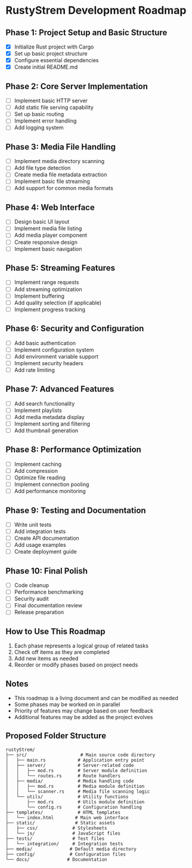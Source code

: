 # RustyStrem Development Roadmap

## Phase 1: Project Setup and Basic Structure
- [x] Initialize Rust project with Cargo
- [x] Set up basic project structure
- [x] Configure essential dependencies
- [x] Create initial README.md

## Phase 2: Core Server Implementation
- [ ] Implement basic HTTP server
- [ ] Add static file serving capability
- [ ] Set up basic routing
- [ ] Implement error handling
- [ ] Add logging system

## Phase 3: Media File Handling
- [ ] Implement media directory scanning
- [ ] Add file type detection
- [ ] Create media file metadata extraction
- [ ] Implement basic file streaming
- [ ] Add support for common media formats

## Phase 4: Web Interface
- [ ] Design basic UI layout
- [ ] Implement media file listing
- [ ] Add media player component
- [ ] Create responsive design
- [ ] Implement basic navigation

## Phase 5: Streaming Features
- [ ] Implement range requests
- [ ] Add streaming optimization
- [ ] Implement buffering
- [ ] Add quality selection (if applicable)
- [ ] Implement progress tracking

## Phase 6: Security and Configuration
- [ ] Add basic authentication
- [ ] Implement configuration system
- [ ] Add environment variable support
- [ ] Implement security headers
- [ ] Add rate limiting

## Phase 7: Advanced Features
- [ ] Add search functionality
- [ ] Implement playlists
- [ ] Add media metadata display
- [ ] Implement sorting and filtering
- [ ] Add thumbnail generation

## Phase 8: Performance Optimization
- [ ] Implement caching
- [ ] Add compression
- [ ] Optimize file reading
- [ ] Implement connection pooling
- [ ] Add performance monitoring

## Phase 9: Testing and Documentation
- [ ] Write unit tests
- [ ] Add integration tests
- [ ] Create API documentation
- [ ] Add usage examples
- [ ] Create deployment guide

## Phase 10: Final Polish
- [ ] Code cleanup
- [ ] Performance benchmarking
- [ ] Security audit
- [ ] Final documentation review
- [ ] Release preparation

## How to Use This Roadmap
1. Each phase represents a logical group of related tasks
2. Check off items as they are completed
3. Add new items as needed
4. Reorder or modify phases based on project needs

## Notes
- This roadmap is a living document and can be modified as needed
- Some phases may be worked on in parallel
- Priority of features may change based on user feedback
- Additional features may be added as the project evolves

## Proposed Folder Structure
```
rustyStrem/
├── src/                    # Main source code directory
│   ├── main.rs            # Application entry point
│   ├── server/            # Server-related code
│   │   ├── mod.rs         # Server module definition
│   │   └── routes.rs      # Route handlers
│   ├── media/             # Media handling code
│   │   ├── mod.rs         # Media module definition
│   │   └── scanner.rs     # Media file scanning logic
│   └── utils/             # Utility functions
│       ├── mod.rs         # Utils module definition
│       └── config.rs      # Configuration handling
├── templates/             # HTML templates
│   └── index.html        # Main web interface
├── static/               # Static assets
│   ├── css/             # Stylesheets
│   └── js/              # JavaScript files
├── tests/               # Test files
│   └── integration/     # Integration tests
├── media/              # Default media directory
├── config/             # Configuration files
└── docs/              # Documentation
```